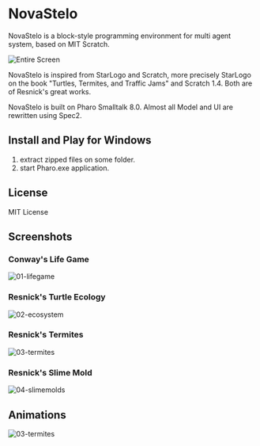 # NovaStelo
NovaStelo is a block-style programming environment for multi agent system, based on MIT Scratch.

![Entire Screen](https://raw.githubusercontent.com/EiichiroIto/NovaStelo/master/src/images/NovaStelo.png)

NovaStelo is inspired from StarLogo and Scratch, more precisely
StarLogo on the book "Turtles, Termites, and Traffic Jams" and Scratch 1.4.
Both are of Resnick's great works.

NovaStelo is built on Pharo Smalltalk 8.0. Almost all Model and UI are rewritten using Spec2.

## Install and Play for Windows
1. extract zipped files on some folder.
2. start Pharo.exe application.

## License
MIT License

## Screenshots
### Conway's Life Game
![01-lifegame](https://raw.githubusercontent.com/EiichiroIto/NovaStelo/master/src/images/01-lifegame.png)

### Resnick's Turtle Ecology
![02-ecosystem](https://raw.githubusercontent.com/EiichiroIto/NovaStelo/master/src/images/02-ecosystem.png)

### Resnick's Termites
![03-termites](https://raw.githubusercontent.com/EiichiroIto/NovaStelo/master/src/images/03-termites.png)

### Resnick's Slime Mold
![04-slimemolds](https://raw.githubusercontent.com/EiichiroIto/NovaStelo/master/src/images/04-slimemolds.png)

## Animations
![03-termites](https://raw.githubusercontent.com/EiichiroIto/NovaStelo/master/src/images/03-termites.gif)

